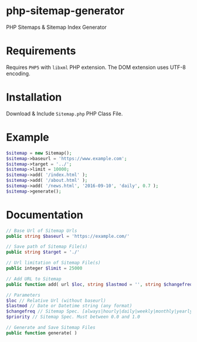 # php-sitemap-generator
PHP Sitemaps &amp; Sitemap Index Generator

# Requirements
Requires `PHP5` with `libxml` PHP extension. The DOM extension uses UTF-8 encoding.

# Installation
Download & Include `Sitemap.php` PHP Class File.

# Example
```php
$sitemap = new Sitemap();
$sitemap->baseurl = 'https://www.example.com';
$sitemap->target = '../';
$sitemap->limit = 10000;
$sitemap->add( '/index.html' );
$sitemap->add( '/about.html' );
$sitemap->add( '/news.html', '2016-09-10', 'daily', 0.7 );
$sitemap->generate();
```

# Documentation
```php
// Base Url of Sitemap Urls
public string $baseurl = 'https://example.com/'
```

```php
// Save path of Sitemap File(s)
public string $target = './'
```

```php
// Url limitation of Sitemap File(s)
public integer $limit = 25000
```

```php
// Add URL to Sitemap 
public function add( url $loc, string $lastmod = '', string $changefreq = '', float $priority = ''  )

// Parameters
$loc // Relative Url (without baseurl) 
$lastmod // Date or Datetime string (any format) 
$changefreq // Sitemap Spec. [always|hourly|daily|weekly|monthly|yearly|never] 
$priority // Sitemap Spec. Must between 0.0 and 1.0
```

```php
// Generate and Save Sitemap Files
public function generate( )
```

